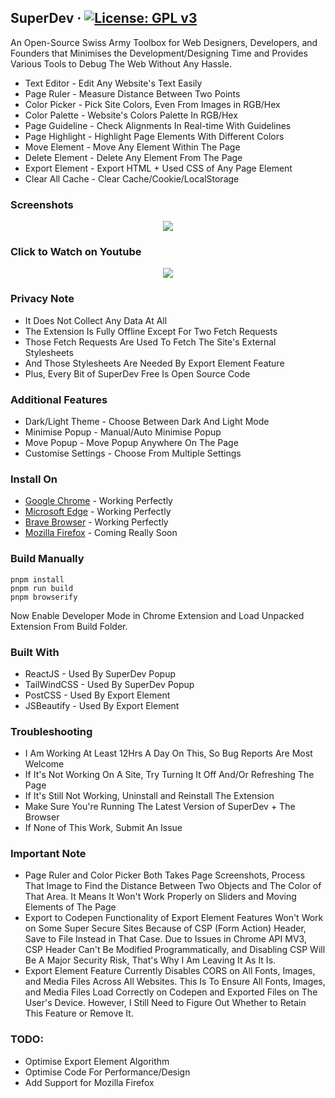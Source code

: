 ## SuperDev &middot; [![License: GPL v3](https://img.shields.io/badge/License-GPLv3-blue.svg)](https://www.gnu.org/licenses/gpl-3.0)

An Open-Source Swiss Army Toolbox for Web Designers, Developers, and Founders that Minimises the Development/Designing Time and Provides Various Tools to Debug The Web Without Any Hassle.

* Text Editor - Edit Any Website's Text Easily
* Page Ruler - Measure Distance Between Two Points
* Color Picker - Pick Site Colors, Even From Images in RGB/Hex
* Color Palette - Website's Colors Palette In RGB/Hex
* Page Guideline - Check Alignments In Real-time With Guidelines
* Page Highlight - Highlight Page Elements With Different Colors
* Move Element - Move Any Element Within The Page
* Delete Element - Delete Any Element From The Page
* Export Element - Export HTML + Used CSS of Any Page Element
* Clear All Cache - Clear Cache/Cookie/LocalStorage

### Screenshots
<p align="center">
  <img src="https://github.com/twoabd/superdev/blob/main/screenshots/github/1.png">
</p>

### Click to Watch on Youtube
<p align="center">
  <a href="https://www.youtube.com/watch?v=KWj-TqCuoHo">
    <img src="https://github.com/twoabd/superdev/blob/main/screenshots/youtube/1.png">
  </a>
</p>

### Privacy Note
* It Does Not Collect Any Data At All
* The Extension Is Fully Offline Except For Two Fetch Requests
* Those Fetch Requests Are Used To Fetch The Site's External Stylesheets
* And Those Stylesheets Are Needed By Export Element Feature
* Plus, Every Bit of SuperDev Free Is Open Source Code


### Additional Features
* Dark/Light Theme - Choose Between Dark And Light Mode
* Minimise Popup - Manual/Auto Minimise Popup
* Move Popup - Move Popup Anywhere On The Page
* Customise Settings - Choose From Multiple Settings


### Install On
* [Google Chrome](https://chrome.google.com/webstore/detail/superdev/jlkikimlceonbmfjieipbonnglnlchhl) - Working Perfectly
* [Microsoft Edge](https://chrome.google.com/webstore/detail/superdev/jlkikimlceonbmfjieipbonnglnlchhl) - Working Perfectly
* [Brave Browser](https://chrome.google.com/webstore/detail/superdev/jlkikimlceonbmfjieipbonnglnlchhl) - Working Perfectly
* [Mozilla Firefox]() - Coming Really Soon<br>

### Build Manually
```
pnpm install
pnpm run build
pnpm browserify
```

Now Enable Developer Mode in Chrome Extension and Load Unpacked Extension From Build Folder.


### Built With
* ReactJS - Used By SuperDev Popup
* TailWindCSS - Used By SuperDev Popup
* PostCSS - Used By Export Element
* JSBeautify - Used By Export Element


### Troubleshooting
* I Am Working At Least 12Hrs A Day On This, So Bug Reports Are Most Welcome
* If It's Not Working On A Site, Try Turning It Off And/Or Refreshing The Page
* If It's Still Not Working, Uninstall and Reinstall The Extension
*  Make Sure You're Running The Latest Version of SuperDev + The Browser
* If None of This Work, Submit An Issue

### Important Note
* Page Ruler and Color Picker Both Takes Page Screenshots, Process That Image to Find the Distance Between Two Objects and The Color of That Area. It Means It Won't Work Properly on Sliders and Moving Elements of The Page
* Export to Codepen Functionality of Export Element Features Won't Work on Some Super Secure Sites Because of CSP (Form Action) Header, Save to File Instead in That Case. Due to Issues in Chrome API MV3, CSP Header Can't Be Modified Programmatically, and Disabling CSP Will Be A Major Security Risk, That's Why I Am Leaving It As It Is.
* Export Element Feature Currently Disables CORS on All Fonts, Images, and Media Files Across All Websites. This Is To Ensure All Fonts, Images, and Media Files Load Correctly on Codepen and Exported Files on The User's Device. However, I Still Need to Figure Out Whether to Retain This Feature or Remove It.

### TODO:
* Optimise Export Element Algorithm
* Optimise Code For Performance/Design
* Add Support for Mozilla Firefox
